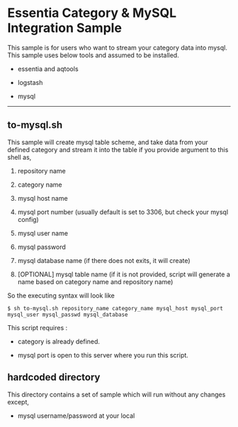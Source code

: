 
# Essentia Category & MySQL Integration Sample

This sample is for users who want to stream your category data into mysql.
This sample uses below tools and assumed to be installed.

- essentia and aqtools

- logstash

- mysql

---

## to-mysql.sh

This sample will create mysql table scheme, and take data from your defined category and stream it into the table if you provide argument to this shell as,

1. repository name

2. category name

3. mysql host name

4. mysql port number (usually default is set to 3306, but check your mysql config)

5. mysql user name

6. mysql password

7. mysql database name (if there does not exits, it will create)

8. [OPTIONAL] mysql table name (if it is not provided, script will generate a name based on category name and repository name)

So the executing syntax will look like

`$ sh to-mysql.sh repository_name category_name mysql_host mysql_port mysql_user mysql_passwd mysql_database`

This script requires :

- category is already defined.

- mysql port is open to this server where you run this script.


## hardcoded directory

This directory contains a set of sample which will run without any changes except,

- mysql username/password at your local


